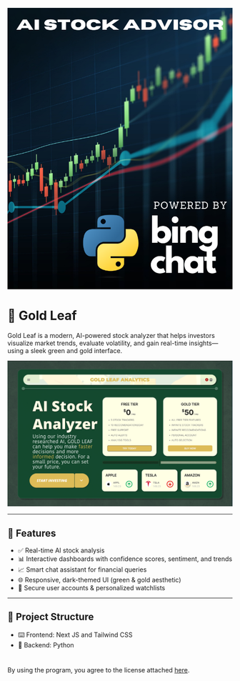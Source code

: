 ![alt text](https://github.com/cmcejas/AI-Stock-Advisor/blob/main/AI%20Stock%20Advisor.png)

# 🌿 Gold Leaf

Gold Leaf is a modern, AI-powered stock analyzer that helps investors visualize market trends, evaluate volatility, and gain real-time insights—using a sleek green and gold interface.

![dashboard preview](DASHBOARDPREVIEW.png)

---

## 🚀 Features

- ✅ Real-time AI stock analysis
- 📊 Interactive dashboards with confidence scores, sentiment, and trends
- 📈 Smart chat assistant for financial queries
- 🌐 Responsive, dark-themed UI (green & gold aesthetic)
- 🔐 Secure user accounts & personalized watchlists

---

## 📁 Project Structure
- ⌨️ Frontend: Next JS and Tailwind CSS
- 🐍 Backend: Python 
#
By using the program, you agree to the license attached [here](https://github.com/cmcejas/stock-advisor/blob/main/LICENSE).
